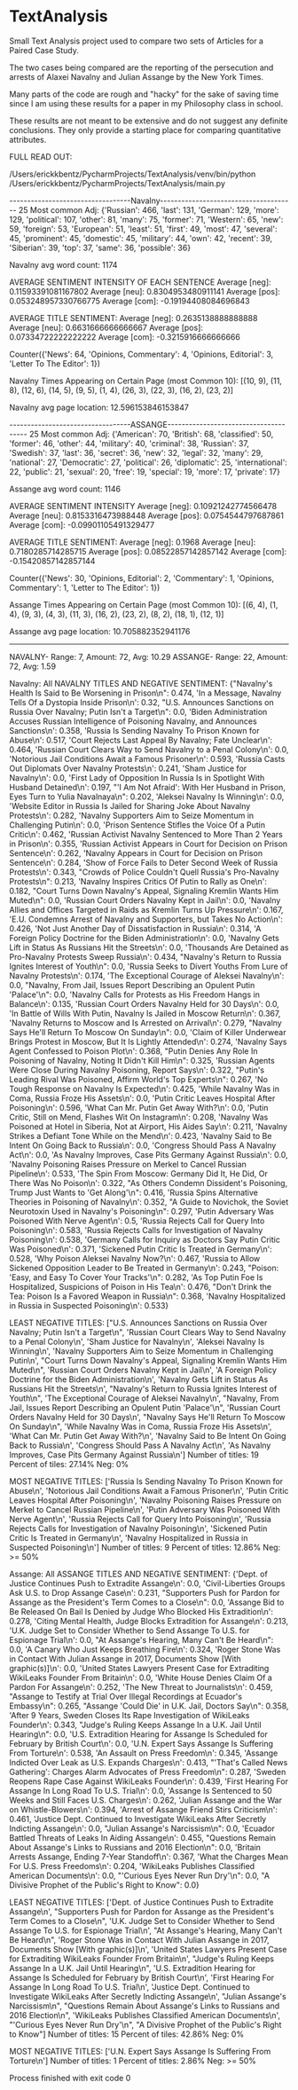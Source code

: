 # TextAnalysis

Small Text Analysis project used to compare two sets of Articles for a Paired Case Study.

The two cases being compared are the reporting of the persecution and arrests of Alaxei Navalny and Julian Assange by the New York Times.

Many parts of the code are rough and "hacky" for the sake of saving time since I am using these results for a paper in my Philosophy class in school.

These results are not meant to be extensive and do not suggest any definite conclusions. They only provide a starting place for comparing quantitative attributes.


FULL READ OUT:

/Users/erickkbentz/PycharmProjects/TextAnalysis/venv/bin/python /Users/erickkbentz/PycharmProjects/TextAnalysis/main.py

----------------------------------Navalny--------------------------------------
25 Most common Adj: {'Russian': 466, 'last': 131, 'German': 129, 'more': 129, 'political': 107, 'other': 81, 'many': 75, 'former': 71, 'Western': 65, 'new': 59, 'foreign': 53, 'European': 51, 'least': 51, 'first': 49, 'most': 47, 'several': 45, 'prominent': 45, 'domestic': 45, 'military': 44, 'own': 42, 'recent': 39, 'Siberian': 39, 'top': 37, 'same': 36, 'possible': 36}

Navalny avg word count: 1174


AVERAGE SENTIMENT INTENSITY OF EACH SENTENCE
Average [neg]: 0.11593391081167802
Average [neu]: 0.8304953480911141
Average [pos]: 0.053248957330766775
Average [com]: -0.19194408084696843

AVERAGE TITLE SENTIMENT:
Average [neg]: 0.2635138888888888
Average [neu]: 0.6631666666666667
Average [pos]: 0.07334722222222222
Average [com]: -0.3215916666666666

Counter({'News': 64, 'Opinions, Commentary': 4, 'Opinions, Editorial': 3, 'Letter To The Editor': 1})

Navalny Times Appearing on Certain Page (most Common 10):
[(10, 9), (11, 8), (12, 6), (14, 5), (9, 5), (1, 4), (26, 3), (22, 3), (16, 2), (23, 2)]

Navalny avg page location: 12.596153846153847

----------------------------------ASSANGE--------------------------------------
25 Most common Adj: {'American': 70, 'British': 68, 'classified': 50, 'former': 46, 'other': 44, 'military': 40, 'criminal': 38, 'Russian': 37, 'Swedish': 37, 'last': 36, 'secret': 36, 'new': 32, 'legal': 32, 'many': 29, 'national': 27, 'Democratic': 27, 'political': 26, 'diplomatic': 25, 'international': 22, 'public': 21, 'sexual': 20, 'free': 19, 'special': 19, 'more': 17, 'private': 17}

Assange avg word count: 1146


AVERAGE SENTIMENT INTENSITY
Average [neg]: 0.10921242774566478
Average [neu]: 0.8153316473988448
Average [pos]: 0.0754544797687861
Average [com]: -0.09901105491329477

AVERAGE TITLE SENTIMENT:
Average [neg]: 0.1968
Average [neu]: 0.7180285714285715
Average [pos]: 0.08522857142857142
Average [com]: -0.15420857142857144

Counter({'News': 30, 'Opinions, Editorial': 2, 'Commentary': 1, 'Opinions, Commentary': 1, 'Letter to The Editor': 1})

Assange Times Appearing on Certain Page (most Common 10):
[(6, 4), (1, 4), (9, 3), (4, 3), (11, 3), (16, 2), (23, 2), (8, 2), (18, 1), (12, 1)]

Assange avg page location: 10.705882352941176

------------------------------------------------------------------


NAVALNY- Range: 7, Amount: 72, Avg: 10.29
ASSANGE- Range: 22, Amount: 72, Avg: 1.59

Navalny:
All NAVALNY TITLES AND NEGATIVE SENTIMENT: {"Navalny's Health Is Said to Be Worsening in Prison\n": 0.474, 'In a Message, Navalny Tells Of a Dystopia Inside Prison\n': 0.32, "U.S. Announces Sanctions on Russia Over Navalny; Putin Isn't a Target\n": 0.0, 'Biden Administration Accuses Russian Intelligence of Poisoning Navalny, and Announces Sanctions\n': 0.358, 'Russia Is Sending Navalny To Prison Known for Abuse\n': 0.517, 'Court Rejects Last Appeal By Navalny; Fate Unclear\n': 0.464, 'Russian Court Clears Way to Send Navalny to a Penal Colony\n': 0.0, 'Notorious Jail Conditions Await a Famous Prisoner\n': 0.593, 'Russia Casts Out Diplomats Over Navalny Protests\n': 0.241, 'Sham Justice for Navalny\n': 0.0, 'First Lady of Opposition In Russia Is in Spotlight With Husband Detained\n': 0.197, "'I Am Not Afraid': With Her Husband in Prison, Eyes Turn to Yulia Navalnaya\n": 0.202, 'Aleksei Navalny Is Winning\n': 0.0, 'Website Editor in Russia Is Jailed for Sharing Joke About Navalny Protests\n': 0.282, 'Navalny Supporters Aim to Seize Momentum in Challenging Putin\n': 0.0, 'Prison Sentence Stifles the Voice Of a Putin Critic\n': 0.462, 'Russian Activist Navalny Sentenced to More Than 2 Years in Prison\n': 0.355, 'Russian Activist Appears in Court for Decision on Prison Sentence\n': 0.262, 'Navalny Appears in Court for Decision on Prison Sentence\n': 0.284, 'Show of Force Fails to Deter Second Week of Russia Protests\n': 0.343, "Crowds of Police Couldn't Quell Russia's Pro-Navalny Protests\n": 0.213, 'Navalny Inspires Critics Of Putin to Rally as One\n': 0.182, "Court Turns Down Navalny's Appeal, Signaling Kremlin Wants Him Muted\n": 0.0, 'Russian Court Orders Navalny Kept in Jail\n': 0.0, 'Navalny Allies and Offices Targeted in Raids as Kremlin Turns Up Pressure\n': 0.167, 'E.U. Condemns Arrest of Navalny and Supporters, but Takes No Action\n': 0.426, 'Not Just Another Day of Dissatisfaction in Russia\n': 0.314, 'A Foreign Policy Doctrine for the Biden Administration\n': 0.0, 'Navalny Gets Lift in Status As Russians Hit the Streets\n': 0.0, 'Thousands Are Detained as Pro-Navalny Protests Sweep Russia\n': 0.434, "Navalny's Return to Russia Ignites Interest of Youth\n": 0.0, 'Russia Seeks to Divert Youths From Lure of Navalny Protests\n': 0.174, 'The Exceptional Courage of Aleksei Navalny\n': 0.0, "Navalny, From Jail, Issues Report Describing an Opulent Putin 'Palace'\n": 0.0, 'Navalny Calls for Protests as His Freedom Hangs in Balance\n': 0.135, 'Russian Court Orders Navalny Held for 30 Days\n': 0.0, 'In Battle of Wills With Putin, Navalny Is Jailed in Moscow Return\n': 0.367, 'Navalny Returns to Moscow and Is Arrested on Arrival\n': 0.279, "Navalny Says He'll Return To Moscow On Sunday\n": 0.0, 'Claim of Killer Underwear Brings Protest in Moscow, But It Is Lightly Attended\n': 0.274, 'Navalny Says Agent Confessed to Poison Plot\n': 0.368, "Putin Denies Any Role In Poisoning of Navalny, Noting It Didn't Kill Him\n": 0.325, 'Russian Agents Were Close During Navalny Poisoning, Report Says\n': 0.322, "Putin's Leading Rival Was Poisoned, Affirm World's Top Experts\n": 0.267, 'No Tough Response on Navalny Is Expected\n': 0.425, 'While Navalny Was in Coma, Russia Froze His Assets\n': 0.0, 'Putin Critic Leaves Hospital After Poisoning\n': 0.596, 'What Can Mr. Putin Get Away With?\n': 0.0, 'Putin Critic, Still on Mend, Flashes Wit On Instagram\n': 0.208, 'Navalny Was Poisoned at Hotel in Siberia, Not at Airport, His Aides Say\n': 0.211, 'Navalny Strikes a Defiant Tone While on the Mend\n': 0.423, 'Navalny Said to Be Intent On Going Back to Russia\n': 0.0, 'Congress Should Pass A Navalny Act\n': 0.0, 'As Navalny Improves, Case Pits Germany Against Russia\n': 0.0, 'Navalny Poisoning Raises Pressure on Merkel to Cancel Russian Pipeline\n': 0.533, 'The Spin From Moscow: Germany Did It, He Did, Or There Was No Poison\n': 0.322, "As Others Condemn Dissident's Poisoning, Trump Just Wants to 'Get Along'\n": 0.416, 'Russia Spins Alternative Theories in Poisoning of Navalny\n': 0.352, "A Guide to Novichok, the Soviet Neurotoxin Used in Navalny's Poisoning\n": 0.297, 'Putin Adversary Was Poisoned With Nerve Agent\n': 0.5, 'Russia Rejects Call for Query Into Poisoning\n': 0.583, 'Russia Rejects Calls for Investigation of Navalny Poisoning\n': 0.538, 'Germany Calls for Inquiry as Doctors Say Putin Critic Was Poisoned\n': 0.371, 'Sickened Putin Critic Is Treated in Germany\n': 0.528, 'Why Poison Aleksei Navalny Now?\n': 0.467, 'Russia to Allow Sickened Opposition Leader to Be Treated in Germany\n': 0.243, "Poison: 'Easy, and Easy To Cover Your Tracks'\n": 0.282, 'As Top Putin Foe Is Hospitalized, Suspicions of Poison in His Tea\n': 0.476, "Don't Drink the Tea: Poison Is a Favored Weapon in Russia\n": 0.368, 'Navalny Hospitalized in Russia in Suspected Poisoning\n': 0.533}

LEAST NEGATIVE TITLES: ["U.S. Announces Sanctions on Russia Over Navalny; Putin Isn't a Target\n", 'Russian Court Clears Way to Send Navalny to a Penal Colony\n', 'Sham Justice for Navalny\n', 'Aleksei Navalny Is Winning\n', 'Navalny Supporters Aim to Seize Momentum in Challenging Putin\n', "Court Turns Down Navalny's Appeal, Signaling Kremlin Wants Him Muted\n", 'Russian Court Orders Navalny Kept in Jail\n', 'A Foreign Policy Doctrine for the Biden Administration\n', 'Navalny Gets Lift in Status As Russians Hit the Streets\n', "Navalny's Return to Russia Ignites Interest of Youth\n", 'The Exceptional Courage of Aleksei Navalny\n', "Navalny, From Jail, Issues Report Describing an Opulent Putin 'Palace'\n", 'Russian Court Orders Navalny Held for 30 Days\n', "Navalny Says He'll Return To Moscow On Sunday\n", 'While Navalny Was in Coma, Russia Froze His Assets\n', 'What Can Mr. Putin Get Away With?\n', 'Navalny Said to Be Intent On Going Back to Russia\n', 'Congress Should Pass A Navalny Act\n', 'As Navalny Improves, Case Pits Germany Against Russia\n']
Number of titles: 19
Percent of tiles: 27.14%
Neg: 0%

MOST NEGATIVE TITLES: ['Russia Is Sending Navalny To Prison Known for Abuse\n', 'Notorious Jail Conditions Await a Famous Prisoner\n', 'Putin Critic Leaves Hospital After Poisoning\n', 'Navalny Poisoning Raises Pressure on Merkel to Cancel Russian Pipeline\n', 'Putin Adversary Was Poisoned With Nerve Agent\n', 'Russia Rejects Call for Query Into Poisoning\n', 'Russia Rejects Calls for Investigation of Navalny Poisoning\n', 'Sickened Putin Critic Is Treated in Germany\n', 'Navalny Hospitalized in Russia in Suspected Poisoning\n']
Number of titles: 9
Percent of titles: 12.86%
Neg: >= 50%

Assange:
All ASSANGE TITLES AND NEGATIVE SENTIMENT: {'Dept. of Justice Continues Push to Extradite Assange\n': 0.0, 'Civil-Liberties Groups Ask U.S. to Drop Assange Case\n': 0.231, "Supporters Push for Pardon for Assange as the President's Term Comes to a Close\n": 0.0, 'Assange Bid to Be Released On Bail Is Denied by Judge Who Blocked His Extradition\n': 0.278, 'Citing Mental Health, Judge Blocks Extradition for Assange\n': 0.213, 'U.K. Judge Set to Consider Whether to Send Assange To U.S. for Espionage Trial\n': 0.0, "At Assange's Hearing, Many Can't Be Heard\n": 0.0, 'A Canary Who Just Keeps Breathing Fire\n': 0.324, 'Roger Stone Was in Contact With Julian Assange in 2017, Documents Show [With graphic(s)]\n': 0.0, 'United States Lawyers Present Case for Extraditing WikiLeaks Founder From Britain\n': 0.0, 'White House Denies Claim Of a Pardon For Assange\n': 0.252, 'The New Threat to Journalists\n': 0.459, "Assange to Testify at Trial Over Illegal Recordings at Ecuador's Embassy\n": 0.265, "Assange 'Could Die' in U.K. Jail, Doctors Say\n": 0.358, 'After 9 Years, Sweden Closes Its Rape Investigation of WikiLeaks Founder\n': 0.343, "Judge's Ruling Keeps Assange In a U.K. Jail Until Hearing\n": 0.0, 'U.S. Extradition Hearing for Assange Is Scheduled for February by British Court\n': 0.0, 'U.N. Expert Says Assange Is Suffering From Torture\n': 0.538, 'An Assault on Press Freedom\n': 0.345, 'Assange Indicted Over Leak as U.S. Expands Charges\n': 0.413, "'That's Called News Gathering': Charges Alarm Advocates of Press Freedom\n": 0.287, 'Sweden Reopens Rape Case Against WikiLeaks Founder\n': 0.439, 'First Hearing For Assange In Long Road To U.S. Trial\n': 0.0, 'Assange Is Sentenced to 50 Weeks and Still Faces U.S. Charges\n': 0.262, 'Julian Assange and the War on Whistle-Blowers\n': 0.394, 'Arrest of Assange Friend Stirs Criticism\n': 0.461, 'Justice Dept. Continued to Investigate WikiLeaks After Secretly Indicting Assange\n': 0.0, "Julian Assange's Narcissism\n": 0.0, 'Ecuador Battled Threats of Leaks In Aiding Assange\n': 0.455, "Questions Remain About Assange's Links to Russians and 2016 Election\n": 0.0, 'Britain Arrests Assange, Ending 7-Year Standoff\n': 0.367, 'What the Charges Mean For U.S. Press Freedoms\n': 0.204, 'WikiLeaks Publishes Classified American Documents\n': 0.0, "'Curious Eyes Never Run Dry'\n": 0.0, "A Divisive Prophet of the Public's Right to Know": 0.0}

LEAST NEGATIVE TITLES: ['Dept. of Justice Continues Push to Extradite Assange\n', "Supporters Push for Pardon for Assange as the President's Term Comes to a Close\n", 'U.K. Judge Set to Consider Whether to Send Assange To U.S. for Espionage Trial\n', "At Assange's Hearing, Many Can't Be Heard\n", 'Roger Stone Was in Contact With Julian Assange in 2017, Documents Show [With graphic(s)]\n', 'United States Lawyers Present Case for Extraditing WikiLeaks Founder From Britain\n', "Judge's Ruling Keeps Assange In a U.K. Jail Until Hearing\n", 'U.S. Extradition Hearing for Assange Is Scheduled for February by British Court\n', 'First Hearing For Assange In Long Road To U.S. Trial\n', 'Justice Dept. Continued to Investigate WikiLeaks After Secretly Indicting Assange\n', "Julian Assange's Narcissism\n", "Questions Remain About Assange's Links to Russians and 2016 Election\n", 'WikiLeaks Publishes Classified American Documents\n', "'Curious Eyes Never Run Dry'\n", "A Divisive Prophet of the Public's Right to Know"]
Number of titles: 15
Percent of tiles: 42.86%
Neg: 0%

MOST NEGATIVE TITLES: ['U.N. Expert Says Assange Is Suffering From Torture\n']
Number of titles: 1
Percent of titles: 2.86%
Neg: >= 50%

Process finished with exit code 0

